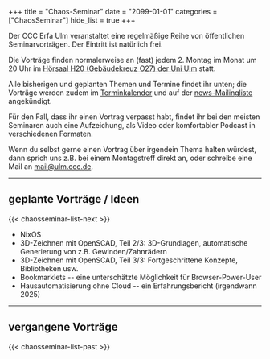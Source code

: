 +++
title = "Chaos-Seminar"
date = "2099-01-01"
categories = ["ChaosSeminar"]
hide_list = true
+++

Der CCC Erfa Ulm veranstaltet eine regelmäßige Reihe von öffentlichen Seminarvorträgen. Der Eintritt ist natürlich frei.

Die Vorträge finden normalerweise an (fast) jedem 2. Montag im Monat um 20 Uhr
im [Hörsaal H20 (Gebäudekreuz O27) der Uni Ulm](/contact#h20) statt.

Alle bisherigen und geplanten Themen und Termine findet ihr unten;
die Vorträge werden zudem im [Terminkalender](/events#Termine) und auf der
[news-Mailingliste](/ccc/#öffentliche-mailingliste) angekündigt.

Für den Fall, dass ihr einen Vortrag verpasst habt, findet ihr bei den
meisten Seminaren auch eine Aufzeichung, als Video oder komfortabler
Podcast in verschiedenen Formaten.

Wenn du selbst gerne einen Vortrag über irgendein Thema halten würdest,
dann sprich uns z.B. bei einem Montagstreff direkt an, oder schreibe
eine Mail an [mail@ulm.ccc.de](mailto:mail@ulm.ccc.de).

----------

## geplante Vorträge / Ideen

{{< chaosseminar-list-next >}}

- NixOS
- 3D-Zeichnen mit OpenSCAD, Teil 2/3: 3D-Grundlagen, automatische Generierung von z.B. Gewinden/Zahnrädern
- 3D-Zeichnen mit OpenSCAD, Teil 3/3: Fortgeschrittene Konzepte, Bibliotheken usw.
- Bookmarklets -- eine unterschätzte Möglichkeit für Browser-Power-User
- Hausautomatisierung ohne Cloud -- ein Erfahrungsbericht (irgendwann 2025)

----------

## vergangene Vorträge

{{< chaosseminar-list-past >}}

